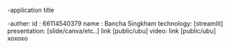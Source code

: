 -application title

-auther:
  id : 66114540379
  name : Bancha Singkham
technology: [streamlit]
presentation: [slide/canva/etc..] link [public/ubu]
video: link [public/ubu] xoxoxo
